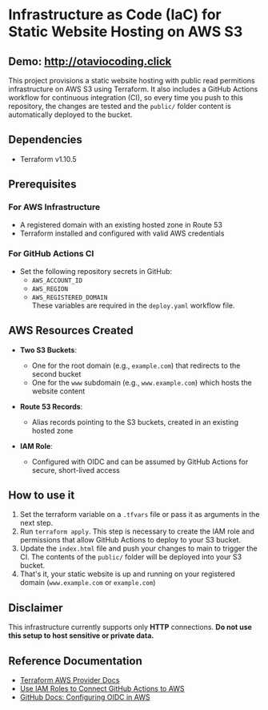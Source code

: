 # Infrastructure as Code (IaC) for Static Website Hosting on AWS S3
## Demo: http://otaviocoding.click
This project provisions a static website hosting with public read permitions infrastructure on AWS S3 using Terraform. It also includes a GitHub Actions workflow for continuous integration (CI), so every time you push to this repository, the changes are tested and the `public/` folder content is automatically deployed to the bucket. 

## Dependencies

- Terraform v1.10.5

## Prerequisites

### For AWS Infrastructure

- A registered domain with an existing hosted zone in Route 53  
- Terraform installed and configured with valid AWS credentials

### For GitHub Actions CI

- Set the following repository secrets in GitHub:
  - `AWS_ACCOUNT_ID`
  - `AWS_REGION`
  - `AWS_REGISTERED_DOMAIN`  
  These variables are required in the `deploy.yaml` workflow file.

## AWS Resources Created

- **Two S3 Buckets**:
  - One for the root domain (e.g., `example.com`) that redirects to the second bucket
  - One for the `www` subdomain (e.g., `www.example.com`) which hosts the website content

- **Route 53 Records**:
  - Alias records pointing to the S3 buckets, created in an existing hosted zone

- **IAM Role**:
  - Configured with OIDC and can be assumed by GitHub Actions for secure, short-lived access

## How to use it 

1. Set the terraform variable on a `.tfvars` file or pass it as arguments in the next step.
2. Run `terraform apply`. This step is necessary to create the IAM role and permissions that allow GitHub Actions to deploy to your S3 bucket.
3. Update the `index.html` file and push your changes to main to trigger the CI. The contents of the `public/` folder will be deployed into your S3 bucket.
4. That's it, your static website is up and running on your registered domain (`www.example.com` or `example.com`)

## Disclaimer

This infrastructure currently supports only **HTTP** connections. **Do not use this setup to host sensitive or private data.**

## Reference Documentation

- [Terraform AWS Provider Docs](https://registry.terraform.io/providers/hashicorp/aws/latest/docs)  
- [Use IAM Roles to Connect GitHub Actions to AWS](https://aws.amazon.com/blogs/security/use-iam-roles-to-connect-github-actions-to-actions-in-aws/)  
- [GitHub Docs: Configuring OIDC in AWS](https://docs.github.com/en/actions/security-for-github-actions/security-hardening-your-deployments/configuring-openid-connect-in-amazon-web-services)

